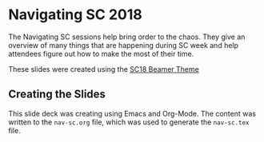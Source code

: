 # Navigating SC 2018

The Navigating SC sessions help bring order to the chaos.
They give an overview of many things that are happening during SC week and help attendees figure out how to make the most of their time.

These slides were created using the [SC18 Beamer Theme](https://github.com/supercomputingconference/sc18-beamer-theme)

## Creating the Slides

This slide deck was creating using Emacs and Org-Mode.
The content was written to the `nav-sc.org` file, which was used to generate the `nav-sc.tex` file.
